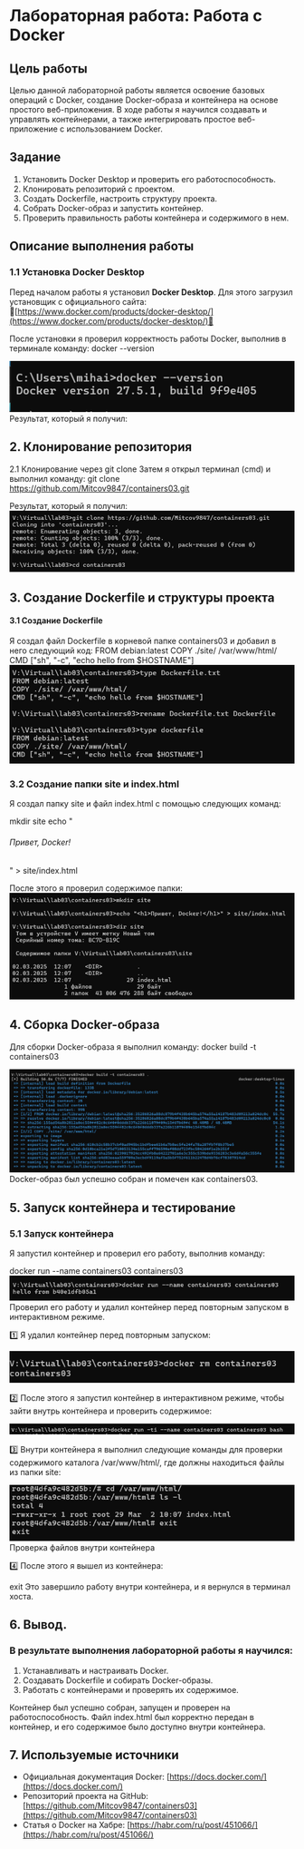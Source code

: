 # Лабораторная работа: Работа с Docker

## Цель работы
Целью данной лабораторной работы является освоение базовых операций с Docker, создание Docker-образа и контейнера на основе простого веб-приложения. В ходе работы я научился создавать и управлять контейнерами, а также интегрировать простое веб-приложение с использованием Docker.

## Задание
1. Установить Docker Desktop и проверить его работоспособность.
2. Клонировать репозиторий с проектом.
3. Создать Dockerfile, настроить структуру проекта.
4. Собрать Docker-образ и запустить контейнер.
5. Проверить правильность работы контейнера и содержимого в нем.

## Описание выполнения работы

### 1.1 Установка Docker Desktop

Перед началом работы я установил **Docker Desktop**. Для этого загрузил установщик с официального сайта:  
            🔗[https://www.docker.com/products/docker-desktop/](https://www.docker.com/products/docker-desktop/)🔗

После установки я проверил корректность работы Docker, выполнив в терминале команду:  docker --version

![alt text](/image/image.png)
Результат, который я получил:

## 2. Клонирование репозитория
2.1 Клонирование через git clone
Затем я открыл терминал (cmd) и выполнил команду:
git clone https://github.com/Mitcov9847/containers03.git

Результат, который я получил:
![alt text](/image/image-1.png)

## 3. Создание Dockerfile и структуры проекта

#### 3.1 Создание Dockerfile
Я создал файл Dockerfile в корневой папке containers03 и добавил в него следующий код:
FROM debian:latest
COPY ./site/ /var/www/html/
CMD ["sh", "-c", "echo hello from $HOSTNAME"]
![alt text](/image/image-2.png)

### 3.2 Создание папки site и index.html

Я создал папку site и файл index.html с помощью следующих команд:

mkdir site echo "<h6>Привет, Docker!</h6>" > site/index.html

После этого я проверил содержимое папки:
![alt text](/image/image-3.png)

## 4. Сборка Docker-образа

Для сборки Docker-образа я выполнил команду:
docker build -t containers03 

![alt text](/image/image-4.png)
Docker-образ был успешно собран и помечен как containers03.

## 5. Запуск контейнера и тестирование

### 5.1 Запуск контейнера

Я запустил контейнер и проверил его работу, выполнив команду:

docker run --name containers03 containers03
![alt text](/image/image-5.png)
Проверил его работу и удалил контейнер перед повторным запуском в интерактивном режиме.

1️⃣ Я удалил контейнер перед повторным запуском:

![alt text](/image/image-6.png)

2️⃣ После этого я запустил контейнер в интерактивном режиме, чтобы зайти внутрь контейнера и проверить содержимое:

![alt text](/image/image-8.png)

3️⃣ Внутри контейнера я выполнил следующие команды для проверки содержимого каталога /var/www/html/, где должны находиться файлы из папки site:

![alt text](/image/image-9.png)
Проверка файлов внутри контейнера

4️⃣ После этого я вышел из контейнера:

exit
Это завершило работу внутри контейнера, и я вернулся в терминал хоста.

## 6. Вывод.

### В результате выполнения лабораторной работы я научился:
1. Устанавливать и настраивать Docker.
2. Создавать Dockerfile и собирать Docker-образы.
3. Работать с контейнерами и проверять их содержимое.

Контейнер был успешно собран, запущен и проверен на работоспособность. Файл index.html был корректно передан в контейнер, и его содержимое было доступно внутри контейнера.

## 7. Используемые источники
- Официальная документация Docker: [https://docs.docker.com/](https://docs.docker.com/)
- Репозиторий проекта на GitHub: [https://github.com/Mitcov9847/containers03](https://github.com/Mitcov9847/containers03)
- Статья о Docker на Хабре: [https://habr.com/ru/post/451066/](https://habr.com/ru/post/451066/)